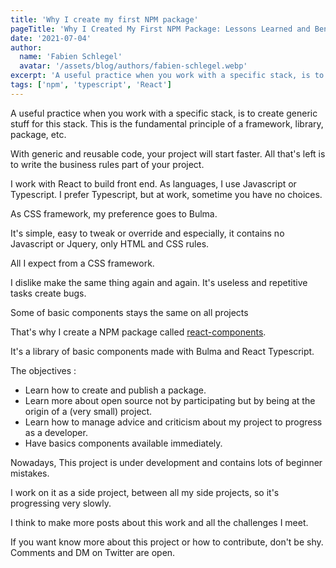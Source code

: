 ```yaml
---
title: 'Why I create my first NPM package'
pageTitle: 'Why I Created My First NPM Package: Lessons Learned and Benefits'
date: '2021-07-04'
author:
  name: 'Fabien Schlegel'
  avatar: '/assets/blog/authors/fabien-schlegel.webp'
excerpt: 'A useful practice when you work with a specific stack, is to create generic stuff for this stack.'
tags: ['npm', 'typescript', 'React']
---
```


A useful practice when you work with a specific stack, is to create generic stuff for this stack. This is the fundamental principle of a framework, library, package, etc.

With generic and reusable code, your project will start faster. All that's left is to write the business rules part of your project.

I work with React to build front end. As languages, I use Javascript or Typescript. I prefer Typescript, but at work, sometime you have no choices.

As CSS framework, my preference goes to Bulma.

It's simple, easy to tweak or override and especially, it contains no Javascript or Jquery, only HTML and CSS rules.

All I expect from a CSS framework.

I dislike make the same thing again and again. It's useless and repetitive tasks create bugs.

Some of basic components stays the same on all projects

That's why I create a NPM package called [react-components](https://www.npmjs.com/package/@the-sleeping-dog/react-components).

It's a library of basic components made with Bulma and React Typescript.

The objectives :

- Learn how to create and publish a package.
- Learn more about open source not by participating but by being at the origin of a (very small) project.
- Learn how to manage advice and criticism about my project to progress as a developer.
- Have basics components available immediately.

Nowadays, This project is under development and contains lots of beginner mistakes.

I work on it as a side project, between all my side projects, so it's progressing very slowly.

I think to make more posts about this work and all the challenges I meet.

If you want know more about this project or how to contribute, don't be shy. Comments and DM on Twitter are open.
